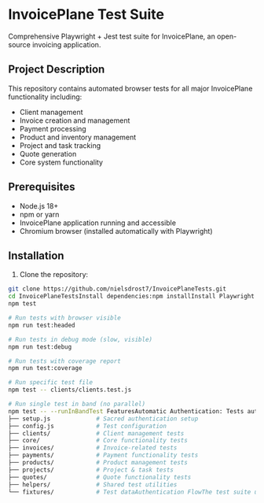 # InvoicePlane Test Suite

Comprehensive Playwright + Jest test suite for InvoicePlane, an open-source invoicing application.

## Project Description

This repository contains automated browser tests for all major InvoicePlane functionality including:
- Client management
- Invoice creation and management
- Payment processing
- Product and inventory management
- Project and task tracking
- Quote generation
- Core system functionality

## Prerequisites

- Node.js 18+ 
- npm or yarn
- InvoicePlane application running and accessible
- Chromium browser (installed automatically with Playwright)

## Installation

1. Clone the repository:
```bash
git clone https://github.com/nielsdrost7/InvoicePlaneTests.git
cd InvoicePlaneTestsInstall dependencies:npm installInstall Playwright browsers:npx playwright install chromiumConfigure your test environment in tests/config.jsConfigurationUpdate tests/config.js with your InvoicePlane instance details:Base URLLogin credentialsTimeout settingsLogout configurationRunning Tests# Run all tests (headless)
npm test

# Run tests with browser visible
npm run test:headed

# Run tests in debug mode (slow, visible)
npm run test:debug

# Run tests with coverage report
npm run test:coverage

# Run specific test file
npm test -- clients/clients.test.js

# Run single test in band (no parallel)
npm test -- --runInBandTest FeaturesAutomatic Authentication: Tests automatically log in before runningSession Management: Proper logout and cleanup after testsError Handling: Robust login failure detectionConfigurable Timeouts: All timeouts managed via configDebug Support: URL logging and error reportingTest Structuretests/
├── setup.js             # Sacred authentication setup
├── config.js            # Test configuration
├── clients/             # Client management tests
├── core/                # Core functionality tests
├── invoices/            # Invoice-related tests
├── payments/            # Payment functionality tests
├── products/            # Product management tests
├── projects/            # Project & task tests
├── quotes/              # Quote functionality tests
├── helpers/             # Shared test utilities
└── fixtures/            # Test dataAuthentication FlowThe test suite uses a sophisticated authentication system:Navigates to login pageFills credentials from configSubmits and waits for navigationValidates successful login to dashboardHandles login failures gracefullyLogs out after all tests completeDebuggingWhen tests fail, check:InvoicePlane application is runningLogin credentials in config are correctNetwork connectivity to applicationBrowser console for JavaScript errorsUse npm run test:debug to see tests running in slow motion with browser visible.ContributingPlease read CONTRIBUTING.md for guidelines on:Code style standardsTest writing conventions for PlaywrightPull request process
